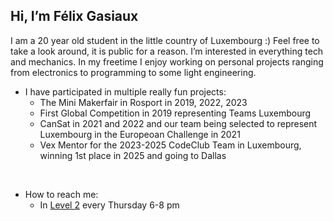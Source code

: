 ## Hi, I’m Félix Gasiaux </H1>
I am a 20 year old student in the little country of Luxembourg :) 
Feel free to take a look around, it is public for a reason.
I’m interested in everything tech and mechanics. In my freetime I enjoy working on personal projects ranging from electronics to programming to some light engineering. 
<br>
- I have participated in multiple really fun projects:
  - The Mini Makerfair in Rosport in 2019, 2022, 2023
  - First Global Competition in 2019 representing Teams Luxembourg
  - CanSat in 2021 and 2022 and our team being selected to represent Luxembourg in the Europeoan Challenge in 2021
  - Vex Mentor for the 2023-2025 CodeClub Team in Luxembourg, winning 1st place in 2025 and going to Dallas
<br>

- How to reach me:
  - In [Level 2](https://level2.lu/) every Thursday 6-8 pm 

<!---
felixgasiaux/felixgasiaux is a ✨ special ✨ repository because its `README.md` (this file) appears on your GitHub profile.
You can click the Preview link to take a look at your changes.
--->
